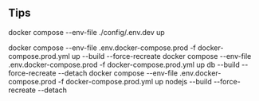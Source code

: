
## Tips

docker compose --env-file ./config/.env.dev up

docker compose --env-file .env.docker-compose.prod -f docker-compose.prod.yml up --build --force-recreate
docker compose --env-file .env.docker-compose.prod -f docker-compose.prod.yml up db --build --force-recreate --detach
docker compose --env-file .env.docker-compose.prod -f docker-compose.prod.yml up nodejs --build --force-recreate --detach
